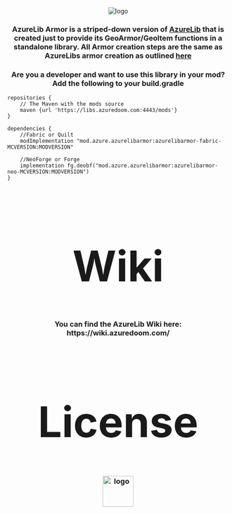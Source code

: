 <center>
<img src="https://wsrv.nl/?url=https%3A%2F%2Fwww.bisecthosting.com%2Fimages%2FCF%2FAzureLib%2FBH_AL_header.png&n=-1" alt="logo"/>

<h3 align="center">AzureLib Armor is a striped-down version of <a href="https://modrinth.com/mod/azurelib">AzureLib</a> that is created just to provide its GeoArmor/GeoItem functions in a standalone library. All Armor creation steps are the same as AzureLibs armor creation as outlined <a href="https://wiki.azuredoom.com/how-to-create-animated-armor">here</a></h3>
<h3 align="center">Are you a developer and want to use this library in your mod? Add the following to your build.gradle
</h3>
</center>


```
repositories {
    // The Maven with the mods source
    maven {url 'https://libs.azuredoom.com:4443/mods'}
}

dependencies {
    //Fabric or Quilt
    modImplementation "mod.azure.azurelibarmor:azurelibarmor-fabric-MCVERSION:MODVERSION"
		
    //NeoForge or Forge
    implementation fg.deobf("mod.azure.azurelibarmor:azurelibarmor-neo-MCVERSION:MODVERSION")
}
```


<center>

<h1 style="font-size:10vw" align="center">Wiki</h1>
<h3 align="center">
You can find the AzureLib Wiki here: https://wiki.azuredoom.com/
</h3>

<h1 style="font-size:10vw" align="center">License</h1>
<h3 align="center">
<img src="https://img.shields.io/github/license/AzureDoom/AzureLib?style=for-the-badge" alt="logo" height="70" /> 
</h3>
</center>

